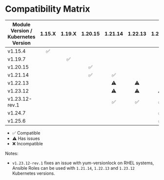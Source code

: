 # Compatibility Matrix

| Module Version / Kubernetes Version       | 1.15.X             | 1.19.X             | 1.20.15            | 1.21.14            | 1.22.13            | 1.23.12            | 1.24.7             | 1.25.6             |
|-------------------------------------------|:------------------:|:------------------:|:------------------:|:------------------:|:------------------:|:------------------:|:------------------:|:------------------:|
| v1.15.4                                   | :white_check_mark: |                    |                    |                    |                    |                    |                    |                    |
| v1.19.7                                   |                    | :white_check_mark: |                    |                    |                    |                    |                    |                    |
| v1.20.15                                  |                    |                    | :white_check_mark: |                    |                    |                    |                    |                    |
| v1.21.14                                  |                    |                    | :white_check_mark: | :white_check_mark: |                    |                    |                    |                    |
| v1.22.13                                  |                    |                    |                    | :warning:          | :warning:          |                    |                    |                    |
| v1.23.12                                  |                    |                    |                    | :warning:          | :warning:          | :warning:          |                    |                    |
| v1.23.12-rev.1                            |                    |                    |                    | :white_check_mark: | :white_check_mark: | :white_check_mark: |                    |                    |
| v1.24.7                                   |                    |                    |                    |                    |                    | :white_check_mark: | :white_check_mark: |                    |
| v1.25.6                                   |                    |                    |                    |                    |                    | :white_check_mark: | :white_check_mark: | :white_check_mark: |

- :white_check_mark: Compatible
- :warning: Has issues
- :x: Incompatible

Notes:


- `v1.23.12-rev.1` fixes an issue with yum-versionlock on RHEL systems, Ansible Roles can be used with `1.21.14`, `1.22.13` and `1.23.12` Kubernetes versions.

